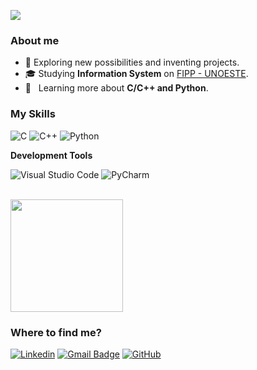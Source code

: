 ![](https://komarev.com/ghpvc/?username=iuricode&color=006bed)

<h3>About me</h3>

- 🤔 Exploring new possibilities and inventing projects.
- 🎓 Studying **Information System** on <a href="https://www.unoeste.br/fipp">FIPP - UNOESTE</a>.
- 🌱 &nbsp; Learning more about **C/C++ and Python**.

<h3>My Skills</h3>

![C](https://img.shields.io/badge/-C-333333?style=flat&logo=C)
![C++](https://img.shields.io/badge/-C++-333333?style=flat&logo=C%2B%2B&logoColor=00599C)
![Python](https://img.shields.io/badge/-Python-333333?style=flat&logo=phyton)

**Development Tools**

![Visual Studio Code](https://img.shields.io/badge/-Visual%20Studio%20Code-333333?style=flat&logo=visual-studio-code&logoColor=007ACC)
![PyCharm](https://img.shields.io/badge/-PyCharm-333333?style=flat&logo=PyCharm&logoColor=007ACC)

<br/>

<a href="https://github.com/iuricode">
  <img height="180em" src="https://github-readme-stats.vercel.app/api?username=caiocollete&theme=dracula&show_icons=true" />
</a>

<h3>Where to find me?</h3>

[![Linkedin](https://img.shields.io/badge/-username-blue?style=flat-square&logo=Linkedin&logoColor=white&link=https://www.linkedin.com/in/caiocollete/)](https://www.linkedin.com/caiocollete)
[![Gmail Badge](https://img.shields.io/badge/-seuemail@email.com-006bed?style=flat-square&logo=Gmail&logoColor=white&link=mailto:caiocolletesilva@gmail.com)](mailto:caiocolletesilva@gmail.com)
[![GitHub](https://img.shields.io/github/followers/iuricode?label=follow&style=social)](https://github.com/caiocollete)
